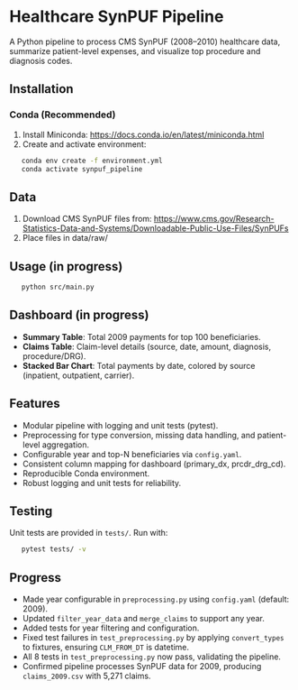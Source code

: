 # Healthcare SynPUF Pipeline
A Python pipeline to process CMS SynPUF (2008–2010) healthcare data, summarize patient-level expenses, and visualize top procedure and diagnosis codes.

## Installation

### Conda (Recommended)
1. Install Miniconda: https://docs.conda.io/en/latest/miniconda.html
2. Create and activate environment:
```bash
   conda env create -f environment.yml
   conda activate synpuf_pipeline
   ```

## Data
1. Download CMS SynPUF files from: https://www.cms.gov/Research-Statistics-Data-and-Systems/Downloadable-Public-Use-Files/SynPUFs
2. Place files in data/raw/

## Usage (in progress)
```bash
   python src/main.py
   ```
## Dashboard (in progress)
- **Summary Table**: Total 2009 payments for top 100 beneficiaries.
- **Claims Table**: Claim-level details (source, date, amount, diagnosis, procedure/DRG).
- **Stacked Bar Chart**: Total payments by date, colored by source (inpatient, outpatient, carrier).

## Features
- Modular pipeline with logging and unit tests (pytest).
- Preprocessing for type conversion, missing data handling, and patient-level aggregation.
- Configurable year and top-N beneficiaries via `config.yaml`.
- Consistent column mapping for dashboard (primary_dx, prcdr_drg_cd).
- Reproducible Conda environment.
- Robust logging and unit tests for reliability.

## Testing
Unit tests are provided in `tests/`. Run with:
```bash
   pytest tests/ -v
```

## Progress
- Made year configurable in `preprocessing.py` using `config.yaml` (default: 2009).
- Updated `filter_year_data` and `merge_claims` to support any year.
- Added tests for year filtering and configuration.
- Fixed test failures in `test_preprocessing.py` by applying `convert_types` to fixtures, ensuring `CLM_FROM_DT` is datetime.
- All 8 tests in `test_preprocessing.py` now pass, validating the pipeline.
- Confirmed pipeline processes SynPUF data for 2009, producing `claims_2009.csv` with 5,271 claims.
